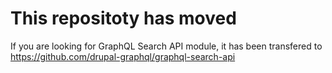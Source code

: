 # This repositoty has moved
If you are looking for GraphQL Search API module, it has been transfered to https://github.com/drupal-graphql/graphql-search-api
